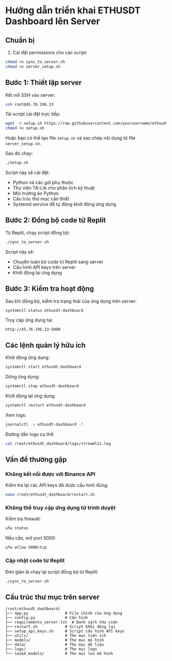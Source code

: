 # Hướng dẫn triển khai ETHUSDT Dashboard lên Server

## Chuẩn bị

1. Cài đặt permissions cho các script:
```bash
chmod +x sync_to_server.sh
chmod +x server_setup.sh
```

## Bước 1: Thiết lập server

Kết nối SSH vào server:
```bash
ssh root@45.76.196.13
```

Tải script cài đặt trực tiếp:
```bash
wget -O setup.sh https://raw.githubusercontent.com/yourusername/ethusdt_dashboard/main/server_setup.sh
chmod +x setup.sh
```

Hoặc bạn có thể tạo file `setup.sh` và sao chép nội dung từ file `server_setup.sh`.

Sau đó chạy:
```bash
./setup.sh
```

Script này sẽ cài đặt:
- Python và các gói phụ thuộc
- Thư viện TA-Lib cho phân tích kỹ thuật
- Môi trường ảo Python
- Cấu trúc thư mục cần thiết
- Systemd service để tự động khởi động ứng dụng

## Bước 2: Đồng bộ code từ Replit

Từ Replit, chạy script đồng bộ:
```bash
./sync_to_server.sh
```

Script này sẽ:
- Chuyển toàn bộ code từ Replit sang server
- Cấu hình API keys trên server
- Khởi động lại ứng dụng

## Bước 3: Kiểm tra hoạt động

Sau khi đồng bộ, kiểm tra trạng thái của ứng dụng trên server:
```bash
systemctl status ethusdt-dashboard
```

Truy cập ứng dụng tại:
```
http://45.76.196.13:5000
```

## Các lệnh quản lý hữu ích

Khởi động ứng dụng:
```bash
systemctl start ethusdt-dashboard
```

Dừng ứng dụng:
```bash
systemctl stop ethusdt-dashboard
```

Khởi động lại ứng dụng:
```bash
systemctl restart ethusdt-dashboard
```

Xem logs:
```bash
journalctl -u ethusdt-dashboard -f
```

Đường dẫn logs cụ thể:
```bash
cat /root/ethusdt_dashboard/logs/streamlit.log
```

## Vấn đề thường gặp

### Không kết nối được với Binance API
Kiểm tra lại các API keys đã được cấu hình đúng:
```bash
nano /root/ethusdt_dashboard/restart.sh
```

### Không thể truy cập ứng dụng từ trình duyệt
Kiểm tra firewall:
```bash
ufw status
```

Nếu cần, mở port 5000:
```bash
ufw allow 5000/tcp
```

### Cập nhật code từ Replit
Đơn giản là chạy lại script đồng bộ từ Replit:
```bash
./sync_to_server.sh
```

## Cấu trúc thư mục trên server

```
/root/ethusdt_dashboard/
├── app.py                # File chính của ứng dụng
├── config.py             # Cấu hình
├── requirements_server.txt  # Danh sách thư viện
├── restart.sh            # Script khởi động lại
├── setup_api_keys.sh     # Script cấu hình API keys
├── utils/                # Thư mục tiện ích
├── models/               # Thư mục mô hình
├── data/                 # Thư mục dữ liệu
├── logs/                 # Thư mục logs
└── saved_models/         # Thư mục lưu mô hình
```
